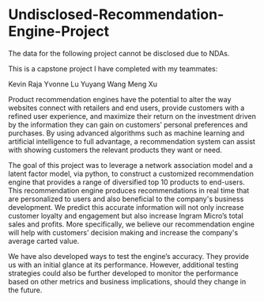 # Undisclosed-Recommendation-Engine-Project

The data for the following project cannot be disclosed due to NDAs.

This is a capstone project I have completed with my teammates:

Kevin Raja
Yvonne Lu
Yuyang Wang
Meng Xu

Product recommendation engines have the potential to alter the way websites connect with retailers and end users, provide customers with a refined user experience, and maximize their return on the investment driven by the information they can gain on customers’ personal preferences and purchases. By using advanced algorithms such as machine learning and artificial intelligence to full advantage, a recommendation system can assist with showing customers the relevant products they want or need. 

The goal of this project was to leverage a network association model and a latent factor model, via python, to construct a customized recommendation engine that provides a range of diversified top 10 products to end-users. This recommendation engine produces recommendations in real time that are personalized to users and also beneficial to the company's business development. We predict this accurate information will not only increase customer loyalty and engagement but also increase Ingram Micro’s total sales and profits. More specifically, we believe our recommendation engine will help with customers’ decision making and increase the company's average carted value.

We have also developed ways to test the engine’s accuracy. They provide us with an initial glance at its performance. However, additional testing strategies could also be further developed to monitor the performance based on other metrics and business implications, should they change in the future. 
